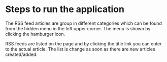 # Steps to run the application
The RSS feed articles are group in different categories which can be found from the hidden menu in the left upper corner. The menu is shown by clicking the hamburger icon.

RSS feeds are listed on the page and by clicking the title link you can enter to the actual article. The list is change as soon as there are new articles created/added.
